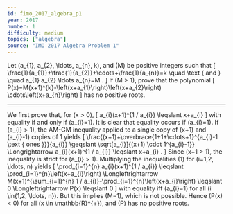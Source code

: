 ```yaml
---
id: fimo_2017_algebra_p1
year: 2017
number: 1
difficulty: medium
topics: ["algebra"]
source: "IMO 2017 Algebra Problem 1"
---
```


Let \(a_{1}, a_{2}, \ldots, a_{n}, k\), and \(M\) be positive integers such that
\[
\frac{1}{a_{1}}+\frac{1}{a_{2}}+\cdots+\frac{1}{a_{n}}=k \quad \text { and } \quad a_{1} a_{2} \ldots a_{n}=M .
\]
If \(M > 1\), prove that the polynomial
\[
P(x)=M(x+1)^{k}-\left(x+a_{1}\right)\left(x+a_{2}\right) \cdots\left(x+a_{n}\right)
\]
has no positive roots.

---
We first prove that, for \(x > 0\),
\[
a_{i}(x+1)^{1 / a_{i}} \leqslant x+a_{i}
\]
with equality if and only if \(a_{i}=1\). It is clear that equality occurs if \(a_{i}=1\).
If \(a_{i} > 1\), the AM-GM inequality applied to a single copy of \(x+1\) and \(a_{i}-1\) copies of 1 yields
\[
\frac{(x+1)+\overbrace{1+1+\cdots+1}^{a_{i}-1 \text { ones }}}{a_{i}} \geqslant \sqrt[a_{i}]{(x+1) \cdot 1^{a_{i}-1}} \Longrightarrow a_{i}(x+1)^{1 / a_{i}} \leqslant x+a_{i} .
\]
Since \(x+1 > 1\), the inequality is strict for \(a_{i} > 1\).
Multiplying the inequalities (1) for \(i=1,2, \ldots, n\) yields
\[
\prod_{i=1}^{n} a_{i}(x+1)^{1 / a_{i}} \leqslant \prod_{i=1}^{n}\left(x+a_{i}\right) \Longleftrightarrow M(x+1)^{\sum_{i=1}^{n} 1 / a_{i}}-\prod_{i=1}^{n}\left(x+a_{i}\right) \leqslant 0 \Longleftrightarrow P(x) \leqslant 0
\]
with equality iff \(a_{i}=1\) for all \(i \in\{1,2, \ldots, n\}\). But this implies \(M=1\), which is not possible. Hence \(P(x) < 0\) for all \(x \in \mathbb{R}^{+}\), and \(P\) has no positive roots.
